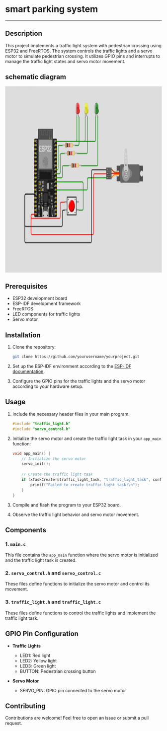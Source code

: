 # smart parking system
---


## Description

This project implements a traffic light system with pedestrian crossing using ESP32 and FreeRTOS. The system controls the traffic lights and a servo motor to simulate pedestrian crossing. It utilizes GPIO pins and interrupts to manage the traffic light states and servo motor movement.

## schematic diagram

<img src="https://github.com/AhmadEsmail/Smart-parking-system-ESP32/blob/main/simulation.PNG" alt="Project Logo" width="700" height="600">

## Prerequisites

- ESP32 development board
- ESP-IDF development framework
- FreeRTOS
- LED components for traffic lights
- Servo motor

## Installation

1. Clone the repository:

   ```bash
   git clone https://github.com/yourusername/yourproject.git
   ```

2. Set up the ESP-IDF environment according to the [ESP-IDF documentation](https://docs.espressif.com/projects/esp-idf/en/latest/esp32/get-started/index.html).

3. Configure the GPIO pins for the traffic lights and the servo motor according to your hardware setup.

## Usage

1. Include the necessary header files in your main program:

   ```c
   #include "traffic_light.h"
   #include "servo_control.h"
   ```

2. Initialize the servo motor and create the traffic light task in your `app_main` function:

   ```c
   void app_main() {
       // Initialize the servo motor
       servo_init();

       // Create the traffic light task
       if (xTaskCreate(&traffic_light_task, "traffic_light_task", configMINIMAL_STACK_SIZE, NULL, 4, NULL) != pdPASS) {
           printf("Failed to create traffic light task!\n");
       }
   }
   ```

3. Compile and flash the program to your ESP32 board.

4. Observe the traffic light behavior and servo motor movement.

## Components

### 1. `main.c`

This file contains the `app_main` function where the servo motor is initialized and the traffic light task is created.

### 2. `servo_control.h` and `servo_control.c`

These files define functions to initialize the servo motor and control its movement.

### 3. `traffic_light.h` and `traffic_light.c`

These files define functions to control the traffic lights and implement the traffic light task.

## GPIO Pin Configuration

- **Traffic Lights**
  - LED1: Red light
  - LED2: Yellow light
  - LED3: Green light
  - BUTTON: Pedestrian crossing button

- **Servo Motor**
  - SERVO_PIN: GPIO pin connected to the servo motor

## Contributing

Contributions are welcome! Feel free to open an issue or submit a pull request.


